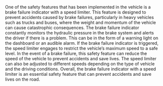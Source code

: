 One of the safety features that has been implemented in the vehicle is a brake failure indicator with a speed limiter. This feature is designed to prevent accidents caused by brake failures, particularly in heavy vehicles such as trucks and buses, where the weight and momentum of the vehicle can cause catastrophic consequences. The brake failure indicator constantly monitors the hydraulic pressure in the brake system and alerts the driver if there is a problem. This can be in the form of a warning light on the dashboard or an audible alarm. If the brake failure indicator is triggered, the speed limiter engages to restrict the vehicle’s maximum speed to a safe level. In the event of a brake failure, this safety feature can reduce the speed of the vehicle to prevent accidents and save lives.
The speed limiter can also be adjusted to different speeds depending on the type of vehicle and the driving conditions. Overall, the brake failure indicator with a speed limiter is an essential safety feature that can prevent accidents and save lives on the road.
